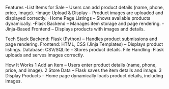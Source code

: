 Features
-List Items for Sale – Users can add product details (name, phone, price, image).
-Image Upload & Display – Product images are uploaded and displayed correctly.
-Home Page Listings – Shows available products dynamically.
-Flask Backend – Manages item storage and page rendering.
-Jinja-Based Frontend – Displays products with images and details.

Tech Stack
Backend: Flask (Python) – Handles product submissions and page rendering.
Frontend: HTML, CSS (Jinja Templates) – Displays product listings.
Database: CSV/SQLite – Stores product details.
File Handling: Flask uploads and serves images correctly.

How It Works
1️ Add an Item – Users enter product details (name, phone, price, and image).
2️ Store Data – Flask saves the item details and image.
3️ Display Products – Home page dynamically loads product details, including images.
